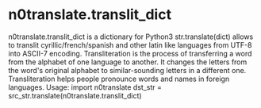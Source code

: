 # n0translate.translit_dict
n0translate.translit_dict is a dictionary for Python3 str.translate(dict) allows to translit cyrillic/french/spanish and other latin like languages from UTF-8 into ASCII-7 encoding.
Transliteration is the process of transferring a word from the alphabet of one language to another. 
It changes the letters from the word's original alphabet to similar-sounding letters in a different one.
Transliteration helps people pronounce words and names in foreign languages.
Usage:
import n0translate
dst_str = src_str.translate(n0translate.translit_dict)

